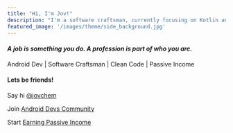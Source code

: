 ```yaml
---
title: "Hi, I'm Jov!"
description: "I'm a software craftsman, currently focusing on Kotlin and Android. I help programmers start earning passive income out of their regular job."
featured_image: '/images/theme/side_background.jpg'
---
```

#### *A job is something you do. A profession is part of who you are.*

Android Dev | Software Craftsman | Clean Code | Passive Income

#### Lets be friends!
Say hi [@jovchem](https://twitter.com/jovchem)

Join [Android Devs Community](https://www.skool.com/android-devs)

Start [Earning Passive Income](https://linktr.ee/jovmit)